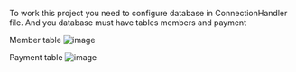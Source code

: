 To work this project you need to configure database in ConnectionHandler file. And you database must have tables members and payment

Member table
![image](https://user-images.githubusercontent.com/81313693/116978671-d8d10f80-ace5-11eb-9204-689adae92a68.png)

Payment table
![image](https://user-images.githubusercontent.com/81313693/116978723-ea1a1c00-ace5-11eb-9ebd-6b52f498158b.png)
